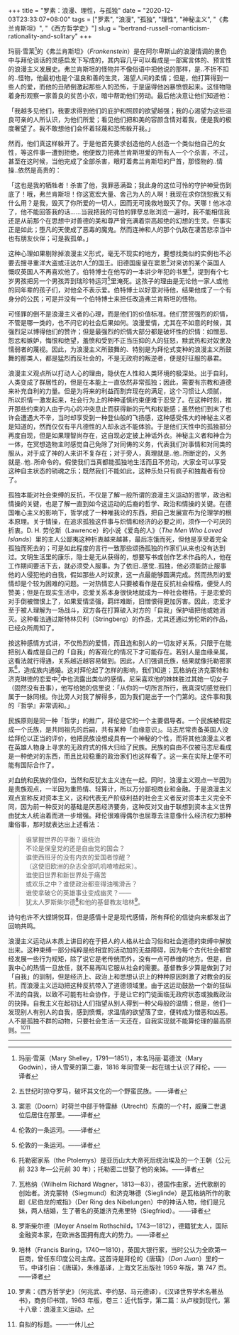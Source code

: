 +++
title = "罗素：浪漫、理性，与孤独"
date = "2020-12-03T23:33:07+08:00"
tags = ["罗素", "浪漫", "孤独", "理性", "神秘主义", "《弗兰肯斯坦》", "《西方哲学史》"]
slug = "bertrand-russell-romanticism-rationality-and-solitary"
+++

玛丽·雪莱[^1]的《弗兰肯斯坦》（*Frankenstein*）是在阿尔卑斯山的浪漫情调的景色中与拜伦谈话的灵感启发下写成的，其内容几乎可以看成是一部寓言体的、预言性的浪漫主义发展史。弗兰肯斯坦的怪物并不像俗语中把他说的那样，是..不折不扣的..怪物，他最初也是个温良和善的生灵，渴望人间的柔情；但是，他打算得到一些人的爱，而他的丑陋倒激起那些人的恐怖，于是逼得他凶暴愤恨起来。这怪物隐着身形观察一家善良的贫苦小农，暗中帮助他们劳动。最后他决意让他们知道他：

「我越多见他们，我要求得到他们的庇护和照顾的欲望越强；我的心渴望为这些温良可亲的人所认识，为他们所爱；看见他们把和美的容颜含情对着我，便是我的极度奢望了。我不敢想他们会怀着轻蔑和恐怖躲开我。」

然而，他们真这样躲开了。于是他首先要求创造他的人创造一个类似他自己的女性，等这件事一遭到拒绝，他便致力把弗兰肯斯坦爱的所有人一个个杀害，不过，甚至在这时候，当他完成了全部杀害，眼盯着弗兰肯斯坦的尸首，那怪物的..情操..依然是高贵的：

「这也是我的牺牲者！杀害了他，我罪恶满盈；我此身的这位可怜的守护神受伤到底了！哦，弗兰肯斯坦！你这宽宏大量、舍己为人的人啊！我现在求你饶恕我又有什么用？是我，毁灭了你所爱的一切人，因而无可挽救地毁灭了你。天哪！他冰凉了，他不能回答我的话……当我把我的可怕的罪孽总账浏览一遍时，我不能相信我还是从前那个在思想中对善德的美和尊严曾充满着崇高超绝的幻想的生灵。但事实正是如此；堕凡的天使成了恶毒的魔鬼。然而连神和人的那个仇敌在凄苦悲凉当中也有朋友伙伴；可是我孤单。」

这种心理如果剔除掉浪漫主义形式，毫无不现实的地方，要想找类似的实例也不必要去搜寻重洋大盗或汪达尔人[^2]的国王。旧德国废皇在窦恩[^3]对来访的某个英国人慨叹英国人不再喜欢他了。伯特博士在他写的一本讲少年犯的书里[^4]，提到有个七岁男孩把另一个男孩弄到瑞珍特运河[^4]里淹死。这孩子的理由是无论他一家人或他的同年辈的孩子们，对他全不表示爱。伯特博士以好意对待他，结果他成了一个有身分的公民；可是并没有一个伯特博士来担任改造弗兰肯斯坦的怪物。

可怪罪的倒不是浪漫主义者的心理，而是他们的价值标准。他们赞赏强烈的炽情，不管是哪一类的，也不问它的社会后果如何。浪漫爱情，尤其在不如意的时候，其强烈足以博得他们的赞许；但是最强烈的炽情大部分都是破坏性的炽情：如憎恶、怨忿和嫉妒，悔恨和绝望，羞愤和受到不正当压抑的人的狂怒，黩武热和对奴隶及懦弱者的蔑视。因此，为浪漫主义所鼓舞的、特别是为拜伦式变种的浪漫主义所鼓舞的那类人，都是猛烈而反社会的，不是无政府的叛逆者，便是好征服的暴君。

浪漫主义观点所以打动人心的理由，隐伏在人性和人类环境的极深处。出于自利，人类变成了群居性的，但是在本能上一直依然非常孤独；因此，需要有宗教和道德来补充自利的力量。但是为将来的利益而割弃现在的满足，这个习惯让人烦腻， 所以炽情一激发起来，社会行为上的种种谨慎约束便难于忍受了。在这种时刻，推开那些约束的人由于内心的冲突息止而获得新的元气和权能感；虽然他们到末了也许会遭遇大不辛，当时却享受到一种登仙般的飞扬感，这种感受伟大的神秘主义者是知道的，然而仅仅有平凡德性的人却永远不能体验。于是他们天性中的孤独部分再度自现，但是如果理智尚存在，这自现必定披上神话外衣。神秘主义者和神合为一体，在冥想造物主时感觉自己免除了对同俦的义务，代表我们对事情和对同类的服从，对于成了神的人来讲不复存在；对于旁人，真理就是..他..所断定的，义务就是..他..所命令的。假使我们当真都能孤独地生活而且不劳动，大家全可以享受这种自主状态的销魂之乐；既然我们不能如此，这种乐处只有疯子和独裁者有份了。

孤独本能对社会束缚的反抗，不仅是了解一般所谓的浪漫主义运动的哲学，政治和情操的关键，也是了解一直到如今这运动的后裔的哲学、政治和情操的关键。在德国唯心主义的影响下，哲学成了一种唯我论的东西，把自己发展宣布为伦理学的根本原理。关于情操，在追求孤独这件事与炽情和经济的必要之间，须作一个可厌的折衷。D. H. 劳伦斯（Lawrence）的小说《爱岛的人》（*The Men Who Loved Islands*）里的主人公鄙夷这种折衷越来越甚，最后冻饿而死，但他是享受着完全孤独而死去的；可是如此程度的言行一致那些颂扬孤独的作家们从来也没有达到过。文明生活里的康乐，隐士是无从获得的，想要写书或创作艺术作品的人，他在工作期间要活下去，就必须受人服事。为了依旧..感觉..孤独，他必须能防止服事他的人侵犯他的自我，假如那些人时奴隶，这一点最能够圆满完成。然而热烈的爱情却是个较为困难的问题。一对热情恋人只要被看作是在反抗社会桎梏，便受人的赞美；但是在现实生活中，恋爱关系本身很快地就成为一种社会桎梏，于是恋爱的对手倒被憎恨上了，如果爱情坚强，羁绊难断，旧憎恨得更加厉害。因此，恋爱才至于被人理解为一场战斗，双方各在打算破入对方的「自我」保护墙把他或她消灭。这种看法通过斯特林贝利（Stringberg）的作品，尤其还通过劳伦斯的作品，已经众所周知了。

按这种感情方式讲，不仅热烈的爱情，而且连和别人的一切友好关系，只限于在能把别人看成是自己的「自我」的客观化的情况下才可能存在。若别人是血缘亲属，这看法就行得通，关系越近越容易做到。因此，人们强调氏族，结果就像托勒密家系[^5]，造成族内通婚。这对拜伦起了怎样的影响，我们知道；瓦格纳在济克蒙特和济克琳徳的恋爱中[^6]中也流露出类似的感情。尼采喜欢他的妹妹胜过其她一切女子（固然没有丑事），他写给她的信里说：「从你的一切所言所行，我真深切感觉我们属于一脉同根。你比旁人对我了解得多，因为我们是出于一个门第的。这件事和我的『哲学』非常调和。」

民族原则是同一种「哲学」的推广，拜伦是它的一个主要倡导者。一个民族被假定成一个氏族，是共同祖先的后嗣，共有某种「血缘意识」。马志尼常责备英国人没给拜伦以正当的评价，他把民族设想成具有一个神秘的个性，而将其他浪漫主义者在英雄人物身上寻求的无政府式的伟大归给了民族。民族的自由不仅被马志尼看成是一种绝对的东西，而且比较稳重的政治家们也这样看了。这一来在实际上便不可能有国际合作了。

对血统和民族的信仰，当然和反犹太主义连在一起。同时，浪漫主义观点一半因为是贵族观点，一半因为重热情、轻算计，所以万分鄙视商业和金融。于是浪漫主义观点宣称反对资本主义，这和代表无产阶级利益的社会主义者反对资本主义完全不同，因为前一种反对的基础是厌恶经济要务，这种反对又由于联想到资本主义世界由犹太人统治着而进一步增强。拜伦很难得偶尔也屈尊去注意像什么经济权力那种庸俗事，那时就表达出上述看法：

> 谁掌握世界的平衡？谁统治  
> 不论是保皇党的还是自由党的国会？  
> 谁使西班牙的没有内衣的爱国者惊醒？  
> （这使旧欧洲的杂志全部叽叽喳喳起来）。  
> 谁使旧世界和新世界处于痛苦  
> 或欢乐之中？谁使政治都变得油嘴滑舌？  
> 谁使拿破仑的英雄事业变成幽灵？——  
> 犹太人罗斯柴尔德[^7]和他的基督教友培林[^8]。

诗句也许不大铿锵悦耳，但是感情十足是现代感情，所有拜伦的信徒向来都发出了回响共鸣。

浪漫主义运动从本质上讲目的在于把人的人格从社会习俗和社会道德的束缚中解放出来。这种束缚一部分纯粹是给相宜的活动加的无益障碍，因为每个古代社会都曾经发展一些行为规矩，除了说它是老传统而外，没有一点可恭维的地方。但是，自我中心的热情一旦放任，就不易再叫它服从社会的需要。基督教多少算是做到了对「自我」的驯制，但是经济上、政治上和思想认识上的种种原因刺激了对教会的反抗，而浪漫主义运动把这种反抗带入了道德领域里。由于这运动鼓励一个新的狂纵不法的自我，以致不可能有社会协作，于是让它的门徒面临无政府状态或独裁政治的抉择。自我主义在起初让人们指望从别人得到一种父母般的温情；但是，他们一发现别人有别人的自我，感到愤慨，求温情的欲望落了空，便转成为憎恶和凶恶。人不是孤独不群的动物，只要社会生活一天还在，自我实现就不能算伦理的最高原则。[^9][^10]

---

[^1]: 玛丽·雪莱（Mary Shelley，1791—1851），本名玛丽·葛德汶（Mary Godwin），诗人雪莱的第二妻，1816 年同雪莱一起在瑞士认识了拜伦。——译者
[^2]: 五世纪时掠夺罗马，破坏其文化的一个野蛮民族。——译者
[^3]: 窦恩（Doorn）时荷兰中部于特雷赫（Utrecht）东南的一个村，威廉二世退位后居住在那里。——译者
[^4]: 伦敦的一条运河。——译者
[^5]: 托勒密家系（the Ptolemys）是亚历山大大帝死后统治埃及的一个王朝（公元前 323 年—公元前 30 年）；托勒密二世娶了他的亲姊。——译者
[^6]: 瓦格纳（Wilhelm Richard Wagner，1813—83），德国作曲家，近代歌剧的创始者。济克蒙特（Siegmund）和济克琳德（Sieglinde）是瓦格纳所作的歌剧《尼伯龙的戒指》（Der Ring des Nibelungen）中的神话人物，他们是兄妹，两人结婚，生了著名的英雄济克弗里特（Siegfried）。——译者
[^7]: 罗斯柴尔德（Meyer Anselm Rothschild，1743—1812），德籍犹太人，国际金融资本家，在欧洲各国拥有庞大的势力。——译者
[^8]: 培林（Francis Baring，1740—1810），英国大银行家，当时公认为全欧第一巨商，曾任东印度公司主席。这首诗是拜伦的《唐璜》（*Don Juan*）里的一节。中译引自：《唐璜》，朱维基译，上海文艺出版社 1959 年版，第 747 页。——译者
[^9]: 罗素：《西方哲学史》（何兆武、李约瑟、马元德译），《汉译世界学术名著丛书》，商务印书馆，1963 年版，卷三：近代哲学，第二篇：从卢梭到现代，第十八章：浪漫主义运动。
[^10]: 自拟的标题。——一休儿
